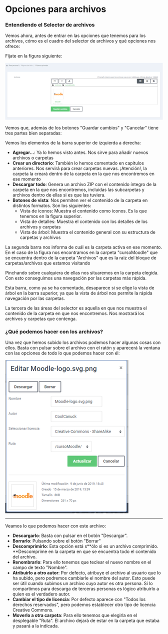 # Opciones para archivos

### Entendiendo el Selector de archivos

Vemos ahora, antes de entrar en las opciones que tenemos para los archivos, cómo es el cuadro del selector de archivos y qué opciones nos ofrece:

Fíjate en la figura siguiente:

![](/assets/selectorarchivosmoodle.png)

Vemos que, además de los botones "Guardar cambios" y "Cancelar" tiene tres partes bien separadas:

Vemos los elementos de la barra superior de izquierda a derecha:

* **Agregar...**: Ya lo hemos visto antes. Nos sirve para añadir nuevos archivos o carpetas
* **Crear un directorio**: También lo hemos comentado en capítulos anteriores. Nos servirá para crear carpetas nuevas. ¡Atención!, la carpeta la creará dentro de la carpeta en la que nos encontremos en ese momento
* **Descargar todo**: Genera un archivo ZIP con el contenido íntegro de la carpeta en la que nos encontremos, incluidas las subcarpetas y archivos dentro de ellas si es que las tuviera.
* **Botones de vista**: Nos permiten ver el contenido de la carpeta en distintos formatos. Son los siguientes:
  * Vista de iconos: Muestra el contenido como iconos. Es la que tenemos en la figura superior.
  * Vista de detalles: Muestra el contenido con los detalles de los archivos y carpetas
  * Vista de árbol: Muestra el contenido general con su estructura de carpetas y archivos

La segunda barra nos informa de cuál es la carpeta activa en ese momento. En el caso de la figura nos encontramos en la carpeta "cursoMoodle" que se encuentra dentro de la carpeta "Archivos" que es la raiz del bloque de carpetas/archivos que estamos visitando

Pinchando sobre cualquiera de ellas nos situaremos en la carpeta elegida. Con esto conseguimos una navegación por las carpetas más rápida.

Esta barra, como ya se ha comentado, desaparece si se elige la vista de árbol en la barra superior, ya que la vista de árbol nos permite la rápida navegación por las carpetas.

La tercera de las áreas del selector es aquella en que nos muestra el contenido de la carpeta en que nos encontremos. Nos mostrará los archivos y carpetas que contenga. 

### ¿Qué podemos hacer con los archivos?

Una vez que hemos subido los archivos podemos hacer algunas cosas con ellos. Basta con pulsar sobre el archivo con el ratón y aparecerá la ventana con las opciones de todo lo que podemos hacer con él:

![](/assets/archivo.png)

---

Veamos lo que podemos hacer con este archivo:

* **Descargarlo**: Basta con pulsar en el botón "Descargar".
* **Borrarlo**: Pulsando sobre el botón "Borrar"
* **Descomprimirlo**: Esta opción está s**ólo si es un archivo comprimido. **Descomprime en la carpeta en que se encuentra todo el contenido del archivo.
* **Renombrarlo**: Para ello tenemos que teclear el nuevo nombre en el campo de texto "Nombre".
* **Atribuirlo a otro autor**: Por defecto, atribuye el archivo al usuario que lo ha subido, pero podremos cambiarle el nombre del autor. Esto puede ser útil cuando subimos un archivo cuyo autor es otra persona. Si lo compartimos para descarga de terceras personas es lógico atribuirlo a quien es el verdadero autor.
* **Cambiar el tipo de licencia**: Por defecto aparece con "Todos los derechos reservados", pero podemos establecer otro tipo de licencia Creative Commons.
* **Moverlo a otra carpeta**: Para ello tenemos que elegirla en el desplegable "Ruta". El archivo dejará de estar en la carpeta que estaba y pasará a la indicada.



